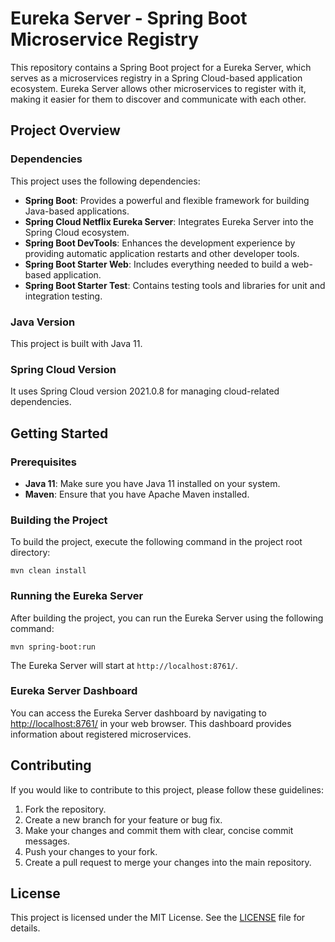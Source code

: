 # Eureka Server - Spring Boot Microservice Registry

This repository contains a Spring Boot project for a Eureka Server, which serves as a microservices registry in a Spring Cloud-based application ecosystem. Eureka Server allows other microservices to register with it, making it easier for them to discover and communicate with each other.

## Project Overview

### Dependencies

This project uses the following dependencies:

- **Spring Boot**: Provides a powerful and flexible framework for building Java-based applications.
- **Spring Cloud Netflix Eureka Server**: Integrates Eureka Server into the Spring Cloud ecosystem.
- **Spring Boot DevTools**: Enhances the development experience by providing automatic application restarts and other developer tools.
- **Spring Boot Starter Web**: Includes everything needed to build a web-based application.
- **Spring Boot Starter Test**: Contains testing tools and libraries for unit and integration testing.

### Java Version

This project is built with Java 11.

### Spring Cloud Version

It uses Spring Cloud version 2021.0.8 for managing cloud-related dependencies.

## Getting Started

### Prerequisites

- **Java 11**: Make sure you have Java 11 installed on your system.
- **Maven**: Ensure that you have Apache Maven installed.

### Building the Project

To build the project, execute the following command in the project root directory:

```shell
mvn clean install
```

### Running the Eureka Server

After building the project, you can run the Eureka Server using the following command:

```shell
mvn spring-boot:run
```

The Eureka Server will start at `http://localhost:8761/`.

### Eureka Server Dashboard

You can access the Eureka Server dashboard by navigating to [http://localhost:8761/](http://localhost:8761/) in your web browser. This dashboard provides information about registered microservices.

## Contributing

If you would like to contribute to this project, please follow these guidelines:

1. Fork the repository.
2. Create a new branch for your feature or bug fix.
3. Make your changes and commit them with clear, concise commit messages.
4. Push your changes to your fork.
5. Create a pull request to merge your changes into the main repository.

## License

This project is licensed under the MIT License. See the [LICENSE](LICENSE) file for details.

